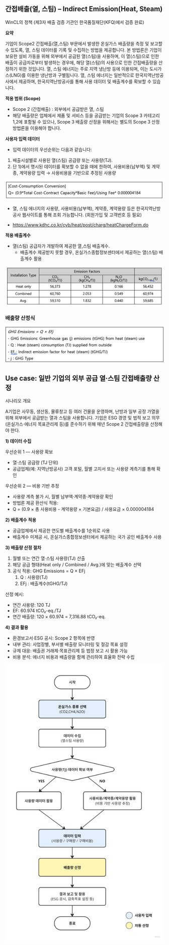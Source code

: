 ﻿## **간접배출(열, 스팀) – Indirect Emission(Heat, Steam)**

WinCL의 정책 (제3자 배출 검증 기관인 한국품질재단(KFQ)에서 검증 완료)

**요약**

기업이 Scope2 간접배출(열,스팀) 부문에서 발생한 온실가스 배출량을 측정 및 보고할 수 있도록, 열, 스팀 데이터를 기록 및 수집하는 방법을 제공합니다.
본 방법론은 기업이 보유한 설비 가동을 위해 외부에서 공급된 열(스팀)을 사용하며, 이 열(스팀)으로 인한 배출이 공급자로부터 발생하는 경우에, 해당 열(스팀)의 사용으로 인한 간접배출량을 산정하기 위한 것입니다. 열, 스팀 에너지는 주로 지역 냉난방 등에 이용되며, 이는 도시가스(LNG)를 이용한 냉난방과 구별됩니다.
열, 스팀 에너지는 일반적으로 한국지역난방공사에서 제공하며, 한국지역난방공사를 통해 사용 데이터 및 배출계수를 확보할 수 있습니다.

**적용 범위 (Scope)**

- <a name="_hlk205460590"></a>Scope 2 (간접배출) : 외부에서 공급받은 열, 스팀
- 해당 배출량은 업체에서 제품 및 서비스 등을 공급받는 기업의 Scope 3 카테고리 1,2에 포함될 수 있으나, Scope 3 배출량 산정을 위해서는 별도의 Scope 3 산정 방법론을 이용해야 합니다.

**사용자 입력 데이터**

- 입력 데이터의 우선순위는 다음과 같습니다:

1. 배출시설별로 사용된 열(스팀) 공급량 또는 사용량(TJ).
2. 단 1)에서 명시된 데이터를 확보할 수 없을 때에 한하여, 사용비용(납부액) 및 계약종,
   계약용량 입력 → 사용비용을 기반으로 추정된 사용량

![](image2_2.png)

- 열, 스팀 에너지의 사용량, 사용비용(납부액), 계약종, 계약용량 등은 한국지역난방공사 웹사이트를 통해 조회 가능합니다. (회원가입 및 고객번호 등 필요)

- <https://www.kdhc.co.kr/cyb/heat/post/charg/heatChargeForm.do>

**적용 배출계수**

- 열(스팀) 공급자가 개발하여 제공한 열,스팀 배출계수.
  - 배출계수 제공받지 못할 경우, 온실가스종합정보센터에서 제공하는 열(스팀) 배출계수 활용

<div align="left" width="100%">

<!-- | Installation Type |                 Emission Factors                 |                                                   |                                                   |                          |
| :---------------: | :----------------------------------------------: | :-----------------------------------------------: | :------------------------------------------------ | :----------------------- |
|                   | <p>CO<sub>2</sub></p><p>(tCO<sub>2</sub>/TJ)</p> | <p>CH<sub>4</sub></p><p>(kgCH<sub>4</sub>/TJ)</p> | <p>N<sub>2</sub>O</p><p>(kgN<sub>2</sub>O/TJ)</p> | kgCO<sub>2-eq..</sub>/TJ |
|     Heat only     |                      56,373                      |                      1\.278                       | 0\.166                                            | 56,452                   |
|     Combined      |                      60,760                      |                      2\.053                       | 0\.549                                            | 60,974                   |
|       Avg.        |                      59,510                      |                      1\.832                       | 0\.440                                            | 59,685                   | -->

![](image2_1.png)

### 배출량 산정식

![](image2_3.png)

## Use case: 일반 기업의 외부 공급 열·스팀 간접배출량 산정

시나리오 개요

A기업은 사무동, 생산동, 물류창고 등 여러 건물을 운영하며, 난방과 일부 공정 가열을 위해 외부에서 공급받는 열과 스팀을 사용합니다. 기업은 ESG 경영 및 법적 보고 의무(온실가스·에너지 목표관리제 등)를 준수하기 위해 매년 Scope 2 간접배출량을 산정해야 한다.

**1) 데이터 수집**

우선순위 1 — 사용량 확보

- 열·스팀 공급량 (TJ 단위)
- 공급업체(예: 지역난방공사) 고객 포털, 월별 고지서 또는 사용량 계측기를 통해 확인

우선순위 2 — 비용 기반 추정

- 사용량 계측 불가 시, 월별 납부액·계약종·계약용량 확인
- 방법론 제공 환산식 적용:
- Q = (0.9 × 총 사용비용 - 계약용량 × 기본요금) / 사용요금 × 0.000004184

**2) 배출계수 적용**

- 공급업체에서 제공한 연도별 배출계수를 1순위로 사용
- 배출계수 미제공 시, 온실가스종합정보센터에서 제공하는 국가 공인 배출계수 사용

**3) 배출량 산정 절차**

1. 월별 또는 연간 열·스팀 사용량(TJ) 산출
2. 해당 공급 형태(Heat only / Combined / Avg.)에 맞는 배출계수 선택
3. 공식 적용: GHG Emissions = Q × EFj
   1. Q : 사용량(TJ)
   2. EFj : 배출계수(tGHG/TJ)

산정 예시:

- 연간 사용량: 120 TJ
- EF: 60.974 tCO₂-eq./TJ
- 연간 배출량: 120 × 60.974 = 7,316.88 tCO₂-eq.

**4) 결과 활용**

- 환경보고서·ESG 공시: Scope 2 항목에 반영
- 내부 관리: 사업장별, 부서별 배출량 모니터링 및 절감 목표 설정
- 규제 대응: 배출권 거래제·목표관리제 등 법정 보고 시 활용 가능
- 비용 분석: 에너지 비용과 배출량을 함께 관리하여 효율화 전략 수립

![텍스트, 스크린샷, 도표, 라인이(가) 표시된 사진자동 생성된 설명](image.png)
